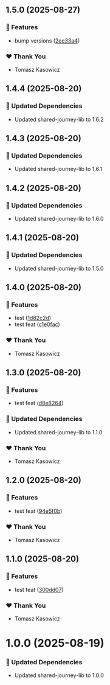 ## 1.5.0 (2025-08-27)

### 🚀 Features

- bump versions ([2ee33a4](https://github.com/TomaszKasowicz/nx-release-learning/commit/2ee33a4))

### ❤️ Thank You

- Tomasz Kasowicz

## 1.4.4 (2025-08-20)

### 🧱 Updated Dependencies

- Updated shared-journey-lib to 1.6.2

## 1.4.3 (2025-08-20)

### 🧱 Updated Dependencies

- Updated shared-journey-lib to 1.6.1

## 1.4.2 (2025-08-20)

### 🧱 Updated Dependencies

- Updated shared-journey-lib to 1.6.0

## 1.4.1 (2025-08-20)

### 🧱 Updated Dependencies

- Updated shared-journey-lib to 1.5.0

## 1.4.0 (2025-08-20)

### 🚀 Features

- test ([1d82c2d](https://github.com/TomaszKasowicz/nx-release-learning/commit/1d82c2d))
- test feat ([c1e0fac](https://github.com/TomaszKasowicz/nx-release-learning/commit/c1e0fac))

### ❤️ Thank You

- Tomasz Kasowicz

## 1.3.0 (2025-08-20)

### 🚀 Features

- test feat ([d8e8264](https://github.com/TomaszKasowicz/nx-release-learning/commit/d8e8264))

### 🧱 Updated Dependencies

- Updated shared-journey-lib to 1.1.0

### ❤️ Thank You

- Tomasz Kasowicz

## 1.2.0 (2025-08-20)

### 🚀 Features

- test feat ([94e5f0b](https://github.com/TomaszKasowicz/nx-release-learning/commit/94e5f0b))

### ❤️ Thank You

- Tomasz Kasowicz

## 1.1.0 (2025-08-20)

### 🚀 Features

- test feat ([300dd07](https://github.com/TomaszKasowicz/nx-release-learning/commit/300dd07))

### ❤️ Thank You

- Tomasz Kasowicz

# 1.0.0 (2025-08-19)

### 🧱 Updated Dependencies

- Updated shared-journey-lib to 1.0.0
